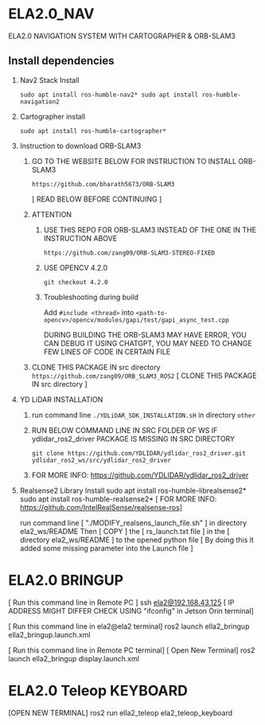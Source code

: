 # ELA2.0_NAV
ELA2.0 NAVIGATION SYSTEM WITH CARTOGRAPHER &amp; ORB-SLAM3

## Install dependencies

1) Nav2 Stack Install

	`sudo apt install ros-humble-nav2*
	sudo apt install ros-humble-navigation2`


2) Cartographer install

	`sudo apt install ros-humble-cartographer*`


3) Instruction to download ORB-SLAM3

	1) GO TO THE WEBSITE BELOW FOR INSTRUCTION TO INSTALL ORB-SLAM3
	
		`https://github.com/bharath5673/ORB-SLAM3`
		
	 	[ READ BELOW BEFORE CONTINUING ]

	2) ATTENTION 

		1) USE THIS REPO FOR ORB-SLAM3 INSTEAD OF THE ONE IN THE INSTRUCTION ABOVE
		
	 		`https://github.com/zang09/ORB-SLAM3-STEREO-FIXED`
		
	   	2) USE OPENCV 4.2.0
	
			`git checkout 4.2.0`
	
	 	3) Troubleshooting during build
	
	   		Add `#include <thread>` into `<path-to-opencv>/opencv/modules/gapi/test/gapi_async_test.cpp`
	   
			DURING BUILDING THE ORB-SLAM3 MAY HAVE ERROR, YOU CAN DEBUG IT USING CHATGPT, YOU MAY NEED TO CHANGE FEW LINES OF CODE IN CERTAIN FILE

   	3) CLONE THIS PACKAGE IN src directory
		`https://github.com/zang09/ORB_SLAM3_ROS2` [ CLONE THIS PACKAGE IN src directory ]



4) YD LiDAR INSTALLATION
	1) run command line `./YDLiDAR_SDK_INSTALLATION.sH` in directory `other`

   	2) RUN BELOW COMMAND LINE IN SRC FOLDER OF WS IF  ydlidar_ros2_driver PACKAGE IS MISSING IN SRC DIRECTORY
	
 		`git clone https://github.com/YDLIDAR/ydlidar_ros2_driver.git ydlidar_ros2_ws/src/ydlidar_ros2_driver`
	
   	3) FOR MORE INFO: https://github.com/YDLIDAR/ydlidar_ros2_driver

5) Realsense2 Library Install
	sudo apt install ros-humble-librealsense2*
	sudo apt install ros-humble-realsense2*
	[ FOR MORE INFO: https://github.com/IntelRealSense/realsense-ros]

	run command line [ "./MODIFY_realsens_launch_file.sh" ] in directory ela2_ws/README 
	Then [ COPY ] the [ rs_launch.txt file ] in the [ directory ela2_ws/README ]  to the opened python file
	[ By doing this it added some missing parameter into the Launch file ]


# ELA2.0 BRINGUP

[ Run this command line in Remote PC ]
	ssh ela2@192.168.43.125 [ IP ADDRESS MIGHT DIFFER CHECK USING "ifconfig" in Jetson Orin terminal]

[ Run this command line in ela2@ela2 terminal]
	ros2 launch ella2_bringup ella2_bringup.launch.xml

[ Run this command line in Remote PC terminal]
	[ Open New Terminal]
	ros2 launch ella2_bringup display.launch.xml


# ELA2.0 Teleop KEYBOARD

[OPEN NEW TERMINAL]
ros2 run ella2_teleop ela2_teleop_keyboard
